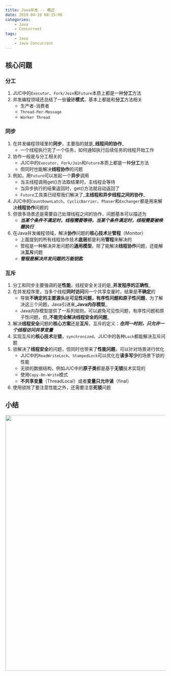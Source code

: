 ```yaml
---
title: Java并发 -- 概述
date: 2019-04-10 00:15:08
categories:
    - Java
    - Concurrent
tags:
    - Java
    - Java Concurrent
---
```


## 核心问题

### 分工
1. JUC中的`Executor`、`Fork/Join`和`Future`本质上都是一种**分工**方法
2. 并发编程领域还总结了一些**设计模式**，基本上都是和**分工**方法相关
    - 生产者-消费者
    - `Thread-Per-Message`
    - `Worker Thread`

<!-- more -->

### 同步
1. 在并发编程领域里的**同步**，主要指的就是_**线程间的协作**_
    - 一个线程执行完了一个任务，如何通知执行后续任务的线程开始工作
2. 协作一般是与分工相关的
    - JUC中的`Executor`、`Fork/Join`和`Future`本质上都是一种**分工**方法
    - 但同时也能解决**线程协作**的问题
3. 例如，用`Future`可以发起一个**异步**调用
    - 当主线程调用get()方法取结果时，主线程会等待
    - 当异步执行的结果返回时，get()方法就自动返回了
    - `Future`工具类已经帮我们解决了_**主线程和异步线程之间的协作**_
4. JUC中的`CountDownLatch`、`CyclicBarrier`、`Phaser`和`Exchanger`都是用来解决**线程协作**问题的
5. 但很多场景还是需要自己处理线程之间的协作，问题基本可以描述为
    - _**当某个条件不满足时，线程需要等待，当某个条件满足时，线程需要被唤醒执行**_
6. 在Java并发编程领域，解决**协作**问题的**核心技术**是**管程**（Monitor）
    - 上面提到的所有线程协作技术**底层**都是利用**管程**来解决的
    - 管程是一种解决并发问题的**通用模型**，除了能解决**线程协作**问题，还能解决**互斥**问题
    - _**管程是解决并发问题的万能钥匙**_

### 互斥
1. 分工和同步主要强调的是**性能**，线程安全关注的是_**并发程序的正确性**_
2. 在并发程序里，当多个线程**同时访问**同一个共享变量时，结果是**不确定**的
    - 导致**不确定的主要源头**是**可见性问题，有序性问题和原子性问题**，为了解决这三个问题，Java引进来_**Java内存模型**_
    - Java内存模型提供了一系列规则，可以避免可见性问题，有序性问题和原子性问题，但_**不能完全解决线程安全的问题**_
3. 解决**线程安全**问题的**核心方案**还是**互斥**，互斥的定义：_**在同一时刻，只允许一个线程访问共享变量**_
4. 实现互斥的**核心技术**是**锁**，`synchronized`、JUC中的各种`Lock`都能解决互斥问题
5. 锁解决了**线程安全**的问题，但同时也带来了**性能问题**，可以针对场景进行优化
    - JUC中的`ReadWriteLock`、`StampedLock`可以优化在**读多写少**的场景下锁的性能
    - 无锁的数据结构，例如JUC中的**原子类**都是基于**无锁**技术实现的
    - 使用`Copy-On-Write`模式
    - **不共享变量**（ThreadLocal）或者**变量只允许读**（final）
6. 使用锁除了要注意性能之外，还需要注意**死锁**问题

## 小结
<img src="https://java-concurrent-1253868755.cos.ap-guangzhou.myqcloud.com/java-concurrent-overview.png" width=800/>


<!-- indicate-the-source -->
